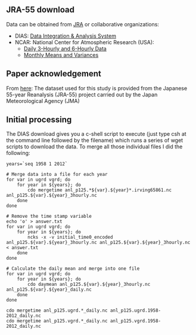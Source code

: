 ## JRA-55 download

Data can be obtained from [JRA](http://jra.kishou.go.jp/JRA-55/index_en.html) or collaborative organizations:
* DIAS: [Data Integration & Analysis System](http://dias-dmg.tkl.iis.u-tokyo.ac.jp/dmm/doc/JRA-55-DIAS-en.html)
* NCAR: National Center for Atmospheric Research (USA):
  * [Daily 3-Hourly and 6-Hourly Data](http://rda.ucar.edu/datasets/ds628.0/)
  * [Monthly Means and Variances](http://rda.ucar.edu/datasets/ds628.1/)

## Paper acknowledgement
From [here](http://jra.kishou.go.jp/comm/application_en.html): The dataset used for this study is provided from the Japanese 55-year Reanalysis (JRA-55) project carried out by the Japan Meteorological Agency (JMA)

## Initial processing

The DIAS download gives you a c-shell script to execute (just type csh at the command line
followed by the filename) which runs a series of wget scripts to download the data. To merge all
those individual files I did the following:

```
years=`seq 1958 1 2012`

# Merge data into a file for each year
for var in ugrd vgrd; do
    for year in ${years}; do
        cdo mergetime anl_p125.*${var}.${year}*.irving65861.nc anl_p125.${var}.${year}_3hourly.nc
    done
done

# Remove the time stamp variable
echo 'o' > answer.txt
for var in ugrd vgrd; do
    for year in ${years}; do
        ncks -x -v initial_time0_encoded anl_p125.${var}.${year}_3hourly.nc anl_p125.${var}.${year}_3hourly.nc < answer.txt
    done
done 

# Calculate the daily mean and merge into one file
for var in ugrd vgrd; do
    for year in ${years}; do
        cdo daymean anl_p125.${var}.${year}_3hourly.nc anl_p125.${var}.${year}_daily.nc
    done
done

cdo mergetime anl_p125.ugrd.*_daily.nc anl_p125.ugrd.1958-2012_daily.nc
cdo mergetime anl_p125.vgrd.*_daily.nc anl_p125.vgrd.1958-2012_daily.nc

```
